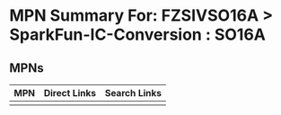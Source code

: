 



# MPN Summary For: FZSIVSO16A > SparkFun-IC-Conversion : SO16A

## MPNs
  

|MPN|Direct Links|Search Links|
| :--- | :--- | :--- |
||||
